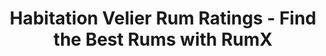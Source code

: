 ---
bottler: Habitation Velier
description: Looking for the best rums from the independent bottler Habitation Velier?
  Discover 76 top-rated rums from  Habitation Velier today and elevate your rum game!
last_modified_at: '2024-04-19'
permalink: /bottlers/habitation-velier/
popular_distilleries:
- name: Amrut
  path: amrut
  rums: 4
- name: Hampden
  path: hampden
  rums: 28
- name: "Trois Fr\xE8res Distillery"
  path: trois-freres-distillery
  rums: 2
- name: Long Pond
  path: long-pond
  rums: 8
- name: Foursquare
  path: foursquare
  rums: 3
- name: Worthy Park
  path: worthy-park
  rums: 9
- name: Port Mourant
  path: port-mourant
  rums: 1
- name: Savanna
  path: savanna
  rums: 2
- name: Clarendon
  path: clarendon
  rums: 7
- name: MHOBA
  path: mhoba
  rums: 1
- name: Privateer Rum Distillery
  path: privateer-rum-distillery
  rums: 2
- name: Mount Gay
  path: mount-gay
  rums: 3
- name: Renegade
  path: renegade
  rums: 1
- name: Papa Rouyo
  path: papa-rouyo
  rums: 2
- name: Bielle
  path: bielle
  rums: 1
- name: Distillerie de Port au Prince
  path: distillerie-de-port-au-prince
  rums: 1
- name: Monymusk
  path: monymusk
  rums: 1
ratings:
  chartData:
  - - '5'
    - null
    - '#E03E2C'
  - - '15'
    - null
    - '#E03E2C'
  - - '25'
    - 4
    - '#E03E2C'
  - - '35'
    - 10
    - '#E03E2C'
  - - '45'
    - 10
    - '#EFB500'
  - - '55'
    - 31
    - '#EFB500'
  - - '65'
    - 122
    - '#EFB500'
  - - '75'
    - 698
    - '#2AA14C'
  - - '85'
    - 2117
    - '#2AA14C'
  - - '95'
    - 330
    - '#2AA14C'
  finishTagsFrequency:
  - - category: &id001
        bgColor: c13852
        en: TropicalFruit
        fgColor: FFFFFF
      categoryID: '2'
      en: Tropical fruit
    - 23
  - - category: &id002
        bgColor: '621812'
        en: Woody
        fgColor: FFFFFF
      categoryID: '17'
      en: Woody
    - 22
  - - category: *id001
      categoryID: '2'
      en: Pineapple
    - 20
  - - category:
        bgColor: 1a727e
        en: Medicinal
        fgColor: FFFFFF
      categoryID: '5'
      en: Ester
    - 20
  - - category:
        bgColor: c13852
        en: Fruity
        fgColor: FFFFFF
      categoryID: '0'
      en: Fruity
    - 18
  - - category: &id004
        bgColor: 3D77BD
        en: Tastes
        fgColor: FFFFFF
      categoryID: '6'
      en: Spicy
    - 18
  - - category:
        bgColor: '621812'
        en: Spices
        fgColor: FFFFFF
      categoryID: '15'
      en: Vanilla
    - 16
  - - category: &id003
        bgColor: '621812'
        en: Roasted
        fgColor: FFFFFF
      categoryID: '16'
      en: Roasted
    - 15
  - - category: *id002
      categoryID: '17'
      en: Barrel
    - 15
  - - category: *id001
      categoryID: '2'
      en: Banana
    - 14
  - - category:
        bgColor: 7d8386
        en: Mouthfeel
        fgColor: FFFFFF
      categoryID: '7'
      en: Dry
    - 14
  - - category:
        bgColor: 1a727e
        en: Trigeminal
        fgColor: FFFFFF
      categoryID: '8'
      en: Warm
    - 13
  - - category:
        bgColor: c13852
        en: Citrus
        fgColor: FFFFFF
      categoryID: '3'
      en: Citrus
    - 11
  - - category: *id003
      categoryID: '16'
      en: Smoky
    - 10
  - - category:
        bgColor: '621812'
        en: Leather
        fgColor: FFFFFF
      categoryID: '19'
      en: Leather
    - 10
  - - category: *id001
      categoryID: '2'
      en: Mango
    - 9
  - - category:
        bgColor: '197145'
        en: Vegetal
        fgColor: FFFFFF
      categoryID: '21'
      en: Vegetal
    - 9
  - - category: *id004
      categoryID: '6'
      en: Bitter
    - 9
  - - category:
        bgColor: '197145'
        en: Floral
        fgColor: FFFFFF
      categoryID: '22'
      en: Floral
    - 8
  - - category:
        bgColor: c48c31
        en: Sweet
        fgColor: FFFFFF
      categoryID: '9'
      en: Sugarcane
    - 8
  nosingTagsFrequency:
  - - category: &id005
        bgColor: c13852
        en: TropicalFruit
        fgColor: FFFFFF
      categoryID: '2'
      en: Tropical fruit
    - 38
  - - category: &id006
        bgColor: 1a727e
        en: Medicinal
        fgColor: FFFFFF
      categoryID: '5'
      en: Ester
    - 32
  - - category:
        bgColor: '621812'
        en: Spices
        fgColor: FFFFFF
      categoryID: '15'
      en: Vanilla
    - 32
  - - category: *id005
      categoryID: '2'
      en: Banana
    - 32
  - - category: *id005
      categoryID: '2'
      en: Pineapple
    - 30
  - - category: *id006
      categoryID: '5'
      en: Glue
    - 29
  - - category: *id006
      categoryID: '5'
      en: Solvents
    - 23
  - - category:
        bgColor: '621812'
        en: Woody
        fgColor: FFFFFF
      categoryID: '17'
      en: Woody
    - 19
  - - category: &id007
        bgColor: c13852
        en: Fruity
        fgColor: FFFFFF
      categoryID: '0'
      en: Overripe
    - 13
  - - category:
        bgColor: c13852
        en: Citrus
        fgColor: FFFFFF
      categoryID: '3'
      en: Citrus
    - 13
  - - category:
        bgColor: c48c31
        en: Caramel
        fgColor: FFFFFF
      categoryID: '10'
      en: Caramel
    - 12
  - - category:
        bgColor: 7d8386
        en: Mouthfeel
        fgColor: FFFFFF
      categoryID: '7'
      en: Funky
    - 12
  - - category: *id007
      categoryID: '0'
      en: Fruity
    - 12
  - - category: *id005
      categoryID: '2'
      en: Mango
    - 10
  - - category:
        bgColor: 3D77BD
        en: Tastes
        fgColor: FFFFFF
      categoryID: '6'
      en: Spice
    - 10
  - - category:
        bgColor: 1a727e
        en: Trigeminal
        fgColor: FFFFFF
      categoryID: '8'
      en: Fermented
    - 9
  - - category: &id008
        bgColor: '197145'
        en: Vegetal
        fgColor: FFFFFF
      categoryID: '21'
      en: Vegetal
    - 9
  - - category: *id008
      categoryID: '21'
      en: Olive
    - 9
  - - category: *id006
      categoryID: '5'
      en: Nail polish
    - 9
  - - category: *id008
      categoryID: '21'
      en: Grass
    - 8
  ratings:
  - 61
  - 65
  - 65
  - 75
  - 47
  - 84
  - 75
  - 86
  - 73
  - 70
  - 86
  - 94
  - 88
  - 88
  - 91
  - 83
  - 90
  - 86
  - 95
  - 91
  - 90
  - 87
  - 91
  - 90
  - 85
  - 91
  - 90
  - 92
  - 88
  - 90
  - 89
  - 87
  - 74
  - 76
  - 72
  - 76
  - 81
  - 80
  - 76
  - 78
  - 78
  - 80
  - 82
  - 63
  - 71
  - 78
  - 74
  - 75
  - 73
  - 75
  - 87
  - 89
  - 79
  - 81
  - 84
  - 63
  - 80
  - 71
  - 80
  - 46
  - 78
  - 58
  - 74
  - 70
  - 80
  - 52
  - 72
  - 75
  - 70
  - 82
  - 68
  - 72
  - 70
  - 60
  - 80
  - 66
  - 73
  - 72
  - 61
  - 62
  - 70
  - 81
  - 79
  - 95
  - 88
  - 89
  - 87
  - 83
  - 90
  - 87
  - 85
  - 82
  - 89
  - 89
  - 87
  - 75
  - 85
  - 90
  - 88
  - 90
  - 88
  - 88
  - 88
  - 86
  - 90
  - 77
  - 86
  - 90
  - 85
  - 86
  - 90
  - 98
  - 95
  - 91
  - 94
  - 93
  - 94
  - 92
  - 92
  - 93
  - 92
  - 89
  - 88
  - 95
  - 92
  - 94
  - 91
  - 92
  - 92
  - 70
  - 88
  - 90
  - 90
  - 88
  - 91
  - 88
  - 92
  - 90
  - 92
  - 92
  - 93
  - 92
  - 90
  - 90
  - 87
  - 89
  - 95
  - 90
  - 91
  - 90
  - 91
  - 90
  - 87
  - 93
  - 91
  - 84
  - 81
  - 100
  - 97
  - 85
  - 91
  - 88
  - 92
  - 92
  - 94
  - 90
  - 92
  - 89
  - 93
  - 90
  - 92
  - 88
  - 93
  - 93
  - 85
  - 80
  - 85
  - 91
  - 92
  - 90
  - 92
  - 92
  - 94
  - 91
  - 90
  - 91
  - 94
  - 91
  - 90
  - 91
  - 89
  - 92
  - 91
  - 92
  - 91
  - 91
  - 91
  - 92
  - 90
  - 95
  - 91
  - 90
  - 92
  - 91
  - 68
  - 75
  - 70
  - 77
  - 70
  - 78
  - 75
  - 80
  - 76
  - 82
  - 88
  - 73
  - 79
  - 76
  - 77
  - 75
  - 77
  - 78
  - 76
  - 79
  - 75
  - 80
  - 39
  - 90
  - 81
  - 89
  - 77
  - 76
  - 90
  - 92
  - 74
  - 75
  - 76
  - 70
  - 80
  - 79
  - 78
  - 72
  - 78
  - 78
  - 80
  - 74
  - 60
  - 80
  - 83
  - 82
  - 72
  - 68
  - 65
  - 83
  - 83
  - 80
  - 83
  - 77
  - 80
  - 81
  - 88
  - 66
  - 84
  - 79
  - 81
  - 82
  - 83
  - 82
  - 89
  - 81
  - 78
  - 83
  - 90
  - 84
  - 84
  - 83
  - 83
  - 84
  - 83
  - 85
  - 70
  - 80
  - 85
  - 84
  - 82
  - 78
  - 87
  - 80
  - 83
  - 79
  - 78
  - 86
  - 82
  - 88
  - 84
  - 76
  - 82
  - 84
  - 72
  - 80
  - 83
  - 84
  - 82
  - 80
  - 50
  - 82
  - 78
  - 82
  - 75
  - 85
  - 85
  - 85
  - 80
  - 87
  - 80
  - 83
  - 68
  - 85
  - 82
  - 84
  - 84
  - 82
  - 83
  - 81
  - 86
  - 83
  - 82
  - 83
  - 82
  - 84
  - 78
  - 77
  - 89
  - 79
  - 81
  - 85
  - 87
  - 80
  - 84
  - 84
  - 68
  - 81
  - 82
  - 85
  - 84
  - 84
  - 82
  - 82
  - 81
  - 82
  - 80
  - 72
  - 83
  - 83
  - 84
  - 83
  - 83
  - 85
  - 80
  - 77
  - 83
  - 75
  - 83
  - 78
  - 83
  - 82
  - 88
  - 87
  - 86
  - 83
  - 85
  - 84
  - 88
  - 88
  - 82
  - 74
  - 89
  - 86
  - 92
  - 88
  - 88
  - 88
  - 88
  - 86
  - 89
  - 89
  - 88
  - 87
  - 86
  - 89
  - 87
  - 82
  - 88
  - 86
  - 89
  - 83
  - 88
  - 84
  - 88
  - 90
  - 82
  - 88
  - 89
  - 87
  - 87
  - 94
  - 88
  - 95
  - 90
  - 87
  - 89
  - 96
  - 91
  - 90
  - 90
  - 90
  - 85
  - 90
  - 95
  - 91
  - 94
  - 96
  - 92
  - 94
  - 90
  - 90
  - 89
  - 95
  - 93
  - 96
  - 75
  - 87
  - 82
  - 91
  - 98
  - 93
  - 90
  - 92
  - 85
  - 91
  - 80
  - 91
  - 88
  - 92
  - 91
  - 87
  - 96
  - 93
  - 94
  - 90
  - 91
  - 92
  - 94
  - 93
  - 92
  - 92
  - 92
  - 92
  - 89
  - 87
  - 87
  - 85
  - 95
  - 89
  - 92
  - 93
  - 88
  - 90
  - 91
  - 90
  - 90
  - 80
  - 93
  - 93
  - 90
  - 88
  - 91
  - 91
  - 88
  - 90
  - 95
  - 92
  - 84
  - 92
  - 92
  - 94
  - 90
  - 90
  - 92
  - 91
  - 92
  - 88
  - 96
  - 88
  - 86
  - 90
  - 91
  - 92
  - 91
  - 89
  - 82
  - 91
  - 89
  - 92
  - 91
  - 90
  - 95
  - 87
  - 88
  - 90
  - 89
  - 94
  - 93
  - 91
  - 87
  - 93
  - 93
  - 95
  - 88
  - 92
  - 87
  - 90
  - 85
  - 85
  - 90
  - 85
  - 80
  - 96
  - 89
  - 88
  - 86
  - 88
  - 79
  - 78
  - 79
  - 69
  - 75
  - 86
  - 77
  - 83
  - 84
  - 82
  - 82
  - 80
  - 83
  - 84
  - 83
  - 80
  - 82
  - 84
  - 74
  - 80
  - 82
  - 80
  - 79
  - 88
  - 87
  - 79
  - 84
  - 72
  - 85
  - 82
  - 84
  - 74
  - 85
  - 85
  - 86
  - 83
  - 83
  - 85
  - 82
  - 87
  - 85
  - 85
  - 86
  - 84
  - 85
  - 86
  - 72
  - 77
  - 88
  - 79
  - 90
  - 86
  - 87
  - 84
  - 80
  - 86
  - 81
  - 86
  - 88
  - 90
  - 90
  - 87
  - 76
  - 85
  - 85
  - 77
  - 88
  - 79
  - 84
  - 88
  - 86
  - 83
  - 79
  - 80
  - 85
  - 78
  - 87
  - 88
  - 86
  - 83
  - 88
  - 80
  - 83
  - 84
  - 80
  - 81
  - 86
  - 80
  - 81
  - 85
  - 85
  - 85
  - 86
  - 82
  - 85
  - 81
  - 85
  - 86
  - 88
  - 86
  - 83
  - 87
  - 83
  - 85
  - 82
  - 85
  - 84
  - 86
  - 87
  - 84
  - 85
  - 84
  - 70
  - 92
  - 70
  - 86
  - 82
  - 79
  - 84
  - 77
  - 76
  - 86
  - 87
  - 86
  - 84
  - 85
  - 87
  - 84
  - 85
  - 89
  - 86
  - 84
  - 87
  - 87
  - 88
  - 85
  - 88
  - 81
  - 85
  - 83
  - 88
  - 85
  - 86
  - 87
  - 81
  - 86
  - 86
  - 86
  - 83
  - 83
  - 85
  - 82
  - 86
  - 91
  - 80
  - 85
  - 88
  - 87
  - 87
  - 82
  - 90
  - 87
  - 91
  - 83
  - 89
  - 84
  - 77
  - 86
  - 88
  - 85
  - 87
  - 89
  - 90
  - 89
  - 90
  - 87
  - 88
  - 84
  - 85
  - 87
  - 85
  - 87
  - 87
  - 84
  - 89
  - 85
  - 90
  - 86
  - 87
  - 89
  - 89
  - 90
  - 86
  - 88
  - 89
  - 60
  - 80
  - 81
  - 81
  - 87
  - 88
  - 88
  - 85
  - 91
  - 85
  - 75
  - 86
  - 78
  - 84
  - 86
  - 84
  - 85
  - 100
  - 93
  - 91
  - 85
  - 86
  - 85
  - 71
  - 88
  - 83
  - 70
  - 85
  - 85
  - 84
  - 83
  - 88
  - 86
  - 82
  - 84
  - 84
  - 80
  - 84
  - 82
  - 83
  - 78
  - 80
  - 87
  - 89
  - 79
  - 80
  - 90
  - 86
  - 85
  - 81
  - 84
  - 90
  - 86
  - 80
  - 85
  - 87
  - 86
  - 80
  - 83
  - 84
  - 90
  - 85
  - 87
  - 82
  - 80
  - 85
  - 91
  - 93
  - 91
  - 82
  - 77
  - 82
  - 84
  - 87
  - 83
  - 86
  - 87
  - 85
  - 86
  - 90
  - 88
  - 84
  - 85
  - 87
  - 86
  - 85
  - 80
  - 83
  - 85
  - 63
  - 86
  - 85
  - 89
  - 89
  - 65
  - 81
  - 86
  - 84
  - 85
  - 83
  - 84
  - 86
  - 84
  - 85
  - 82
  - 82
  - 82
  - 85
  - 83
  - 84
  - 87
  - 89
  - 85
  - 80
  - 87
  - 84
  - 85
  - 87
  - 90
  - 85
  - 87
  - 71
  - 73
  - 76
  - 74
  - 83
  - 72
  - 75
  - 72
  - 76
  - 73
  - 86
  - 72
  - 76
  - 68
  - 74
  - 83
  - 82
  - 77
  - 79
  - 81
  - 77
  - 80
  - 90
  - 88
  - 85
  - 80
  - 73
  - 72
  - 79
  - 74
  - 83
  - 74
  - 89
  - 86
  - 73
  - 87
  - 80
  - 86
  - 85
  - 78
  - 84
  - 88
  - 85
  - 80
  - 92
  - 85
  - 81
  - 84
  - 79
  - 84
  - 80
  - 85
  - 80
  - 87
  - 80
  - 78
  - 80
  - 76
  - 81
  - 80
  - 82
  - 83
  - 92
  - 75
  - 100
  - 70
  - 79
  - 70
  - 80
  - 75
  - 82
  - 90
  - 80
  - 80
  - 78
  - 78
  - 92
  - 85
  - 80
  - 81
  - 87
  - 82
  - 92
  - 94
  - 92
  - 91
  - 87
  - 85
  - 90
  - 91
  - 84
  - 90
  - 89
  - 83
  - 87
  - 87
  - 84
  - 85
  - 85
  - 88
  - 90
  - 81
  - 86
  - 83
  - 78
  - 77
  - 89
  - 85
  - 90
  - 85
  - 85
  - 87
  - 86
  - 86
  - 89
  - 72
  - 84
  - 85
  - 89
  - 85
  - 87
  - 86
  - 83
  - 83
  - 90
  - 82
  - 87
  - 76
  - 89
  - 78
  - 86
  - 88
  - 85
  - 80
  - 86
  - 70
  - 87
  - 84
  - 80
  - 76
  - 85
  - 86
  - 85
  - 80
  - 82
  - 88
  - 85
  - 96
  - 88
  - 89
  - 88
  - 82
  - 82
  - 83
  - 89
  - 89
  - 86
  - 90
  - 77
  - 84
  - 87
  - 84
  - 89
  - 79
  - 86
  - 83
  - 87
  - 85
  - 83
  - 85
  - 85
  - 87
  - 75
  - 83
  - 70
  - 86
  - 82
  - 88
  - 87
  - 87
  - 85
  - 83
  - 86
  - 85
  - 86
  - 84
  - 85
  - 83
  - 83
  - 85
  - 83
  - 90
  - 85
  - 83
  - 84
  - 81
  - 80
  - 80
  - 82
  - 86
  - 82
  - 81
  - 83
  - 55
  - 68
  - 73
  - 76
  - 75
  - 60
  - 39
  - 81
  - 74
  - 76
  - 74
  - 77
  - 77
  - 74
  - 80
  - 76
  - 74
  - 60
  - 90
  - 83
  - 76
  - 70
  - 86
  - 73
  - 55
  - 83
  - 80
  - 75
  - 70
  - 77
  - 81
  - 53
  - 81
  - 78
  - 72
  - 75
  - 76
  - 76
  - 50
  - 80
  - 84
  - 76
  - 72
  - 74
  - 75
  - 85
  - 65
  - 72
  - 40
  - 83
  - 78
  - 64
  - 70
  - 80
  - 79
  - 74
  - 73
  - 81
  - 74
  - 78
  - 83
  - 80
  - 60
  - 83
  - 80
  - 84
  - 86
  - 89
  - 85
  - 86
  - 85
  - 81
  - 88
  - 85
  - 87
  - 83
  - 76
  - 82
  - 91
  - 88
  - 88
  - 86
  - 84
  - 81
  - 85
  - 80
  - 80
  - 86
  - 85
  - 88
  - 87
  - 87
  - 85
  - 83
  - 78
  - 84
  - 83
  - 88
  - 89
  - 84
  - 78
  - 92
  - 84
  - 84
  - 85
  - 87
  - 87
  - 82
  - 86
  - 84
  - 86
  - 86
  - 82
  - 82
  - 85
  - 84
  - 84
  - 86
  - 84
  - 83
  - 82
  - 82
  - 88
  - 86
  - 83
  - 87
  - 90
  - 82
  - 86
  - 84
  - 85
  - 83
  - 70
  - 83
  - 81
  - 90
  - 83
  - 76
  - 80
  - 90
  - 83
  - 85
  - 60
  - 83
  - 86
  - 83
  - 90
  - 82
  - 83
  - 82
  - 81
  - 85
  - 86
  - 82
  - 80
  - 87
  - 89
  - 85
  - 83
  - 87
  - 80
  - 82
  - 85
  - 65
  - 86
  - 84
  - 83
  - 80
  - 80
  - 86
  - 80
  - 87
  - 86
  - 80
  - 81
  - 82
  - 81
  - 85
  - 93
  - 80
  - 31
  - 86
  - 85
  - 90
  - 79
  - 88
  - 72
  - 64
  - 72
  - 82
  - 81
  - 78
  - 84
  - 85
  - 90
  - 79
  - 88
  - 84
  - 85
  - 80
  - 65
  - 37
  - 75
  - 85
  - 84
  - 75
  - 40
  - 80
  - 80
  - 83
  - 84
  - 89
  - 80
  - 85
  - 80
  - 66
  - 83
  - 85
  - 89
  - 79
  - 75
  - 81
  - 70
  - 83
  - 90
  - 83
  - 81
  - 94
  - 81
  - 80
  - 88
  - 81
  - 90
  - 84
  - 100
  - 80
  - 83
  - 83
  - 84
  - 90
  - 30
  - 90
  - 90
  - 82
  - 84
  - 85
  - 80
  - 85
  - 80
  - 84
  - 91
  - 82
  - 90
  - 70
  - 76
  - 84
  - 82
  - 84
  - 87
  - 82
  - 84
  - 79
  - 83
  - 81
  - 80
  - 93
  - 80
  - 90
  - 85
  - 61
  - 88
  - 84
  - 89
  - 84
  - 85
  - 84
  - 81
  - 77
  - 87
  - 78
  - 90
  - 91
  - 70
  - 88
  - 85
  - 87
  - 84
  - 83
  - 78
  - 81
  - 82
  - 88
  - 90
  - 87
  - 74
  - 91
  - 90
  - 90
  - 88
  - 90
  - 90
  - 88
  - 85
  - 88
  - 86
  - 89
  - 89
  - 89
  - 91
  - 87
  - 89
  - 89
  - 83
  - 87
  - 90
  - 86
  - 87
  - 89
  - 87
  - 82
  - 90
  - 81
  - 85
  - 83
  - 86
  - 88
  - 86
  - 85
  - 94
  - 88
  - 90
  - 87
  - 88
  - 88
  - 84
  - 84
  - 86
  - 86
  - 89
  - 86
  - 91
  - 87
  - 87
  - 80
  - 91
  - 89
  - 93
  - 89
  - 90
  - 75
  - 88
  - 88
  - 89
  - 87
  - 89
  - 86
  - 88
  - 90
  - 85
  - 85
  - 87
  - 84
  - 86
  - 91
  - 85
  - 90
  - 89
  - 88
  - 89
  - 87
  - 90
  - 86
  - 89
  - 89
  - 89
  - 89
  - 90
  - 87
  - 87
  - 91
  - 73
  - 90
  - 87
  - 82
  - 87
  - 86
  - 78
  - 86
  - 86
  - 90
  - 89
  - 91
  - 84
  - 82
  - 88
  - 86
  - 88
  - 84
  - 84
  - 89
  - 89
  - 89
  - 85
  - 89
  - 85
  - 89
  - 88
  - 88
  - 85
  - 84
  - 91
  - 85
  - 82
  - 88
  - 92
  - 91
  - 87
  - 83
  - 90
  - 88
  - 87
  - 90
  - 88
  - 85
  - 86
  - 85
  - 83
  - 86
  - 85
  - 87
  - 81
  - 90
  - 87
  - 81
  - 86
  - 84
  - 85
  - 85
  - 87
  - 87
  - 82
  - 71
  - 70
  - 73
  - 65
  - 62
  - 85
  - 77
  - 75
  - 81
  - 71
  - 70
  - 70
  - 75
  - 79
  - 65
  - 78
  - 72
  - 80
  - 71
  - 35
  - 72
  - 90
  - 70
  - 72
  - 65
  - 77
  - 75
  - 72
  - 70
  - 82
  - 77
  - 70
  - 73
  - 83
  - 81
  - 80
  - 73
  - 70
  - 73
  - 74
  - 82
  - 81
  - 78
  - 75
  - 84
  - 82
  - 83
  - 88
  - 80
  - 82
  - 76
  - 77
  - 73
  - 70
  - 80
  - 79
  - 79
  - 84
  - 80
  - 90
  - 76
  - 82
  - 84
  - 77
  - 70
  - 82
  - 70
  - 82
  - 79
  - 80
  - 80
  - 80
  - 50
  - 76
  - 85
  - 80
  - 81
  - 80
  - 74
  - 73
  - 76
  - 80
  - 76
  - 85
  - 88
  - 83
  - 88
  - 58
  - 77
  - 86
  - 81
  - 85
  - 85
  - 82
  - 82
  - 85
  - 86
  - 80
  - 84
  - 83
  - 78
  - 82
  - 79
  - 83
  - 80
  - 85
  - 84
  - 85
  - 86
  - 75
  - 76
  - 76
  - 80
  - 80
  - 87
  - 80
  - 81
  - 84
  - 80
  - 82
  - 84
  - 80
  - 85
  - 85
  - 81
  - 85
  - 83
  - 86
  - 84
  - 70
  - 63
  - 65
  - 84
  - 78
  - 89
  - 86
  - 89
  - 84
  - 66
  - 84
  - 82
  - 83
  - 82
  - 83
  - 84
  - 82
  - 77
  - 85
  - 85
  - 74
  - 85
  - 80
  - 82
  - 86
  - 76
  - 78
  - 86
  - 84
  - 86
  - 85
  - 81
  - 85
  - 84
  - 82
  - 84
  - 81
  - 73
  - 82
  - 80
  - 64
  - 81
  - 85
  - 82
  - 83
  - 82
  - 68
  - 74
  - 70
  - 73
  - 73
  - 79
  - 84
  - 76
  - 65
  - 59
  - 93
  - 89
  - 86
  - 81
  - 82
  - 82
  - 85
  - 78
  - 80
  - 80
  - 84
  - 86
  - 87
  - 84
  - 79
  - 81
  - 83
  - 85
  - 78
  - 86
  - 70
  - 91
  - 85
  - 70
  - 84
  - 84
  - 80
  - 85
  - 85
  - 86
  - 90
  - 87
  - 70
  - 80
  - 84
  - 85
  - 80
  - 83
  - 84
  - 86
  - 79
  - 78
  - 76
  - 80
  - 85
  - 72
  - 78
  - 81
  - 70
  - 79
  - 81
  - 82
  - 80
  - 86
  - 75
  - 83
  - 85
  - 83
  - 72
  - 80
  - 80
  - 79
  - 76
  - 89
  - 89
  - 88
  - 85
  - 88
  - 92
  - 85
  - 85
  - 67
  - 85
  - 86
  - 90
  - 90
  - 84
  - 83
  - 88
  - 85
  - 89
  - 89
  - 88
  - 81
  - 86
  - 87
  - 84
  - 91
  - 90
  - 90
  - 87
  - 86
  - 75
  - 80
  - 90
  - 89
  - 89
  - 85
  - 85
  - 87
  - 86
  - 81
  - 86
  - 90
  - 85
  - 89
  - 75
  - 91
  - 91
  - 90
  - 88
  - 81
  - 78
  - 88
  - 81
  - 88
  - 90
  - 95
  - 87
  - 88
  - 90
  - 86
  - 87
  - 87
  - 84
  - 90
  - 62
  - 86
  - 70
  - 87
  - 86
  - 83
  - 81
  - 83
  - 84
  - 88
  - 86
  - 87
  - 86
  - 86
  - 88
  - 86
  - 88
  - 80
  - 87
  - 89
  - 86
  - 82
  - 86
  - 80
  - 95
  - 86
  - 78
  - 89
  - 87
  - 86
  - 88
  - 87
  - 83
  - 88
  - 92
  - 88
  - 85
  - 92
  - 89
  - 82
  - 80
  - 87
  - 88
  - 87
  - 91
  - 89
  - 88
  - 85
  - 88
  - 89
  - 88
  - 86
  - 88
  - 87
  - 88
  - 90
  - 85
  - 85
  - 89
  - 91
  - 93
  - 87
  - 87
  - 82
  - 82
  - 82
  - 91
  - 88
  - 90
  - 91
  - 81
  - 86
  - 85
  - 87
  - 88
  - 88
  - 85
  - 92
  - 87
  - 88
  - 88
  - 86
  - 84
  - 86
  - 85
  - 89
  - 85
  - 85
  - 84
  - 85
  - 90
  - 87
  - 79
  - 83
  - 87
  - 85
  - 86
  - 87
  - 92
  - 30
  - 90
  - 80
  - 78
  - 90
  - 89
  - 87
  - 86
  - 88
  - 85
  - 90
  - 86
  - 86
  - 86
  - 83
  - 88
  - 82
  - 81
  - 88
  - 91
  - 97
  - 83
  - 83
  - 89
  - 85
  - 73
  - 88
  - 86
  - 87
  - 85
  - 87
  - 89
  - 88
  - 86
  - 82
  - 85
  - 94
  - 86
  - 83
  - 82
  - 78
  - 84
  - 85
  - 85
  - 90
  - 86
  - 85
  - 82
  - 86
  - 86
  - 67
  - 70
  - 70
  - 71
  - 83
  - 90
  - 85
  - 67
  - 76
  - 83
  - 30
  - 80
  - 85
  - 75
  - 83
  - 81
  - 80
  - 78
  - 83
  - 81
  - 80
  - 83
  - 80
  - 81
  - 60
  - 85
  - 88
  - 82
  - 80
  - 83
  - 85
  - 85
  - 81
  - 80
  - 80
  - 82
  - 75
  - 82
  - 85
  - 83
  - 84
  - 70
  - 84
  - 86
  - 80
  - 81
  - 84
  - 82
  - 81
  - 83
  - 81
  - 89
  - 80
  - 80
  - 69
  - 87
  - 91
  - 85
  - 84
  - 85
  - 84
  - 80
  - 32
  - 83
  - 83
  - 81
  - 63
  - 87
  - 79
  - 83
  - 85
  - 71
  - 80
  - 86
  - 84
  - 80
  - 30
  - 84
  - 82
  - 77
  - 90
  - 75
  - 82
  - 84
  - 70
  - 77
  - 70
  - 78
  - 90
  - 60
  - 85
  - 81
  - 77
  - 82
  - 75
  - 78
  - 84
  - 86
  - 83
  - 80
  - 85
  - 87
  - 86
  - 83
  - 86
  - 85
  - 79
  - 82
  - 83
  - 85
  - 85
  - 83
  - 82
  - 83
  - 84
  - 84
  - 67
  - 84
  - 82
  - 82
  - 82
  - 79
  - 92
  - 85
  - 81
  - 45
  - 92
  - 80
  - 100
  - 92
  - 95
  - 87
  - 93
  - 90
  - 89
  - 90
  - 88
  - 89
  - 92
  - 92
  - 91
  - 80
  - 91
  - 95
  - 87
  - 94
  - 91
  - 87
  - 91
  - 92
  - 88
  - 91
  - 100
  - 90
  - 89
  - 89
  - 90
  - 84
  - 89
  - 94
  - 89
  - 89
  - 89
  - 89
  - 89
  - 79
  - 90
  - 88
  - 97
  - 90
  - 90
  - 90
  - 90
  - 91
  - 93
  - 93
  - 85
  - 91
  - 90
  - 90
  - 85
  - 88
  - 88
  - 90
  - 93
  - 89
  - 87
  - 92
  - 93
  - 91
  - 100
  - 90
  - 91
  - 88
  - 90
  - 90
  - 88
  - 80
  - 90
  - 90
  - 90
  - 87
  - 89
  - 89
  - 89
  - 90
  - 85
  - 90
  - 90
  - 90
  - 89
  - 81
  - 90
  - 83
  - 87
  - 88
  - 90
  - 89
  - 100
  - 89
  - 90
  - 92
  - 88
  - 91
  - 92
  - 85
  - 90
  - 88
  - 88
  - 92
  - 95
  - 90
  - 91
  - 90
  - 89
  - 91
  - 89
  - 88
  - 91
  - 87
  - 74
  - 88
  - 92
  - 91
  - 90
  - 87
  - 89
  - 90
  - 93
  - 86
  - 89
  - 89
  - 84
  - 88
  - 89
  - 88
  - 84
  - 88
  - 89
  - 88
  - 91
  - 87
  - 79
  - 33
  - 82
  - 85
  - 82
  - 79
  - 81
  - 100
  - 82
  - 84
  - 84
  - 92
  - 95
  - 88
  - 90
  - 90
  - 90
  - 91
  - 90
  - 90
  - 92
  - 90
  - 93
  - 94
  - 89
  - 86
  - 90
  - 90
  - 90
  - 90
  - 90
  - 93
  - 91
  - 94
  - 80
  - 44
  - 74
  - 85
  - 76
  - 87
  - 82
  - 80
  - 86
  - 65
  - 75
  - 79
  - 75
  - 80
  - 80
  - 85
  - 88
  - 84
  - 74
  - 79
  - 79
  - 80
  - 82
  - 83
  - 78
  - 78
  - 83
  - 82
  - 70
  - 82
  - 86
  - 90
  - 85
  - 90
  - 77
  - 90
  - 83
  - 90
  - 78
  - 80
  - 80
  - 80
  - 80
  - 80
  - 80
  - 85
  - 81
  - 82
  - 83
  - 82
  - 93
  - 87
  - 90
  - 60
  - 80
  - 70
  - 55
  - 75
  - 75
  - 80
  - 93
  - 90
  - 92
  - 92
  - 92
  - 80
  - 96
  - 89
  - 88
  - 95
  - 89
  - 85
  - 96
  - 90
  - 88
  - 89
  - 92
  - 83
  - 90
  - 92
  - 91
  - 90
  - 100
  - 79
  - 90
  - 93
  - 91
  - 91
  - 89
  - 90
  - 90
  - 91
  - 92
  - 90
  - 95
  - 82
  - 89
  - 89
  - 90
  - 91
  - 91
  - 84
  - 91
  - 92
  - 92
  - 92
  - 92
  - 89
  - 91
  - 91
  - 87
  - 95
  - 91
  - 90
  - 92
  - 90
  - 89
  - 90
  - 92
  - 92
  - 93
  - 92
  - 100
  - 89
  - 90
  - 92
  - 88
  - 92
  - 93
  - 92
  - 88
  - 91
  - 92
  - 91
  - 92
  - 91
  - 90
  - 95
  - 92
  - 90
  - 94
  - 91
  - 95
  - 95
  - 91
  - 86
  - 92
  - 94
  - 92
  - 95
  - 89
  - 95
  - 92
  - 91
  - 94
  - 87
  - 89
  - 100
  - 92
  - 82
  - 95
  - 98
  - 93
  - 89
  - 88
  - 93
  - 91
  - 85
  - 90
  - 92
  - 80
  - 80
  - 78
  - 50
  - 75
  - 75
  - 76
  - 80
  - 82
  - 83
  - 75
  - 81
  - 53
  - 83
  - 80
  - 83
  - 80
  - 75
  - 88
  - 75
  - 84
  - 85
  - 85
  - 80
  - 79
  - 79
  - 80
  - 80
  - 82
  - 74
  - 77
  - 85
  - 82
  - 80
  - 83
  - 80
  - 82
  - 85
  - 80
  - 79
  - 84
  - 87
  - 73
  - 80
  - 77
  - 80
  - 78
  - 85
  - 77
  - 80
  - 85
  - 76
  - 75
  - 86
  - 88
  - 80
  - 85
  - 70
  - 87
  - 84
  - 89
  - 80
  - 83
  - 84
  - 83
  - 80
  - 79
  - 76
  - 81
  - 82
  - 85
  - 79
  - 75
  - 78
  - 86
  - 86
  - 80
  - 79
  - 83
  - 80
  - 80
  - 83
  - 85
  - 83
  - 82
  - 81
  - 85
  - 85
  - 82
  - 82
  - 83
  - 83
  - 84
  - 82
  - 83
  - 84
  - 80
  - 60
  - 83
  - 84
  - 84
  - 81
  - 84
  - 80
  - 82
  - 84
  - 76
  - 80
  - 81
  - 83
  - 83
  - 90
  - 83
  - 83
  - 78
  - 82
  - 85
  - 80
  - 85
  - 84
  - 71
  - 79
  - 86
  - 84
  - 78
  - 84
  - 83
  - 85
  - 84
  - 80
  - 83
  - 77
  - 79
  - 83
  - 80
  - 81
  - 80
  - 89
  - 83
  - 70
  - 88
  - 82
  - 78
  - 80
  - 84
  - 81
  - 85
  - 85
  - 82
  - 78
  - 79
  - 88
  - 83
  - 84
  - 89
  - 86
  - 84
  - 81
  - 88
  - 82
  - 90
  - 88
  - 85
  - 85
  - 80
  - 85
  - 85
  - 84
  - 89
  - 92
  - 83
  - 86
  - 84
  - 85
  - 87
  - 84
  - 78
  - 91
  - 85
  - 86
  - 81
  - 83
  - 82
  - 76
  - 90
  - 61
  - 85
  - 85
  - 77
  - 80
  - 84
  - 82
  - 85
  - 83
  - 88
  - 87
  - 86
  - 85
  - 78
  - 82
  - 60
  - 90
  - 83
  - 78
  - 82
  - 89
  - 78
  - 81
  - 77
  - 62
  - 85
  - 54
  - 82
  - 85
  - 82
  - 78
  - 79
  - 82
  - 84
  - 83
  - 89
  - 70
  - 89
  - 74
  - 85
  - 78
  - 75
  - 84
  - 85
  - 87
  - 82
  - 84
  - 76
  - 85
  - 85
  - 79
  - 82
  - 86
  - 89
  - 77
  - 82
  - 90
  - 74
  - 74
  - 88
  - 78
  - 84
  - 81
  - 75
  - 81
  - 90
  - 79
  - 84
  - 78
  - 86
  - 80
  - 82
  - 81
  - 84
  - 88
  - 84
  - 84
  - 89
  - 85
  - 70
  - 84
  - 77
  - 88
  - 60
  - 83
  - 70
  - 90
  - 85
  - 85
  - 82
  - 70
  - 81
  - 75
  - 79
  - 78
  - 79
  - 86
  - 76
  - 86
  - 81
  - 83
  - 80
  - 80
  - 84
  - 83
  - 83
  - 88
  - 80
  - 79
  - 85
  - 86
  - 80
  - 80
  - 94
  - 90
  - 86
  - 85
  - 91
  - 85
  - 79
  - 85
  - 92
  - 82
  - 94
  - 86
  - 85
  - 83
  - 84
  - 84
  - 84
  - 92
  - 84
  - 89
  - 86
  - 75
  - 86
  - 83
  - 83
  - 85
  - 88
  - 91
  - 87
  - 69
  - 85
  - 86
  - 79
  - 87
  - 83
  - 88
  - 89
  - 87
  - 81
  - 86
  - 83
  - 86
  - 88
  - 89
  - 88
  - 77
  - 88
  - 80
  - 89
  - 89
  - 83
  - 84
  - 87
  - 81
  - 86
  - 81
  - 60
  - 85
  - 78
  - 89
  - 80
  - 90
  - 86
  - 82
  - 84
  - 70
  - 85
  - 85
  - 87
  - 86
  - 88
  - 82
  - 87
  - 85
  - 83
  - 85
  - 86
  - 88
  - 88
  - 85
  - 85
  - 92
  - 80
  - 85
  - 86
  - 86
  - 86
  - 86
  - 86
  - 85
  - 86
  - 86
  - 85
  - 87
  - 90
  - 66
  - 85
  - 86
  - 90
  - 78
  - 85
  - 85
  - 90
  - 80
  - 88
  - 83
  - 87
  - 87
  - 86
  - 84
  - 85
  - 86
  - 88
  - 87
  - 85
  - 88
  - 90
  - 82
  - 90
  - 84
  - 86
  - 80
  - 85
  - 87
  - 86
  - 86
  - 89
  - 75
  - 72
  - 86
  - 74
  - 71
  - 78
  - 62
  - 74
  - 76
  - 73
  - 76
  - 72
  - 90
  - 90
  - 88
  - 90
  - 90
  - 90
  - 88
  - 89
  - 85
  - 90
  - 90
  - 88
  - 90
  - 84
  - 92
  - 88
  - 80
  - 85
  - 86
  - 70
  - 83
  - 80
  - 75
  - 83
  - 85
  - 88
  - 82
  - 49
  - 55
  - 58
  - 81
  - 71
  - 82
  - 83
  - 87
  - 69
  - 80
  - 81
  - 93
  - 49
  - 84
  - 85
  - 82
  - 81
  - 80
  - 78
  - 82
  - 82
  - 88
  - 80
  - 79
  - 75
  - 82
  - 83
  - 85
  - 79
  - 71
  - 82
  - 77
  - 86
  - 79
  - 60
  - 85
  - 72
  - 80
  - 85
  - 79
  - 60
  - 87
  - 85
  - 81
  - 70
  - 80
  - 75
  - 83
  - 76
  - 80
  - 82
  - 74
  - 81
  - 72
  - 78
  - 83
  - 83
  - 78
  - 82
  - 80
  - 70
  - 65
  - 75
  - 85
  - 70
  - 68
  - 82
  - 80
  - 84
  - 60
  - 80
  - 78
  - 87
  - 64
  - 80
  - 74
  - 83
  - 74
  - 78
  - 88
  - 80
  - 75
  - 66
  - 80
  - 81
  - 83
  - 73
  - 78
  - 81
  - 81
  - 74
  - 77
  - 78
  - 70
  - 72
  - 78
  - 78
  - 72
  - 78
  - 82
  - 80
  - 81
  - 84
  - 60
  - 71
  - 75
  - 80
  - 81
  - 77
  - 85
  - 88
  - 86
  - 73
  - 89
  - 79
  - 80
  - 85
  - 85
  - 82
  - 88
  - 80
  - 85
  - 86
  - 78
  - 83
  - 90
  - 76
  - 90
  - 84
  - 85
  - 80
  - 84
  - 79
  - 84
  - 74
  - 79
  - 85
  - 80
  - 80
  - 85
  - 80
  - 84
  - 82
  - 65
  - 79
  - 85
  - 79
  - 83
  - 86
  - 79
  - 85
  - 86
  - 73
  - 85
  - 83
  - 85
  - 80
  - 85
  - 83
  - 81
  - 80
  - 89
  - 81
  - 80
  - 81
  - 82
  - 86
  - 88
  - 79
  - 84
  - 82
  - 76
  - 76
  - 85
  - 84
  - 77
  - 83
  - 84
  - 83
  - 80
  - 83
  - 80
  - 84
  - 81
  - 84
  - 70
  - 85
  - 80
  - 81
  - 80
  - 83
  - 81
  - 82
  - 59
  - 76
  - 78
  - 82
  - 80
  - 73
  - 84
  - 80
  - 82
  - 82
  - 83
  - 82
  - 83
  - 83
  - 83
  - 79
  - 73
  - 83
  - 82
  - 85
  - 92
  - 72
  - 79
  - 73
  - 65
  - 86
  - 90
  - 82
  - 84
  - 90
  - 87
  - 78
  - 88
  - 81
  - 90
  - 86
  - 87
  - 87
  - 90
  - 86
  - 87
  - 86
  - 88
  - 89
  - 86
  - 89
  - 88
  - 85
  - 89
  - 90
  - 89
  - 80
  - 88
  - 90
  - 88
  - 90
  - 88
  - 87
  - 86
  - 87
  - 88
  - 89
  - 81
  - 89
  - 90
  - 90
  - 87
  - 82
  - 83
  - 85
  - 89
  - 85
  - 88
  - 90
  - 85
  - 86
  - 85
  - 86
  - 90
  - 87
  - 85
  - 86
  - 87
  - 92
  - 87
  - 83
  - 88
  - 91
  - 90
  - 85
  - 67
  - 87
  - 88
  - 85
  - 89
  - 87
  - 88
  - 87
  - 77
  - 86
  - 89
  - 89
  - 100
  - 84
  - 83
  - 89
  - 88
  - 80
  - 88
  - 85
  - 87
  - 85
  - 85
  - 86
  - 40
  - 88
  - 87
  - 89
  - 85
  - 75
  - 90
  - 84
  - 85
  - 70
  - 89
  - 86
  - 87
  - 85
  - 80
  - 87
  - 86
  - 89
  - 86
  - 88
  - 86
  - 85
  - 88
  - 80
  - 86
  - 85
  - 87
  - 90
  - 79
  - 90
  - 90
  - 90
  - 87
  - 84
  - 82
  - 88
  - 87
  - 88
  - 88
  - 88
  - 83
  - 90
  - 84
  - 85
  - 85
  - 88
  - 87
  - 75
  - 79
  - 80
  - 63
  - 75
  - 72
  - 75
  - 85
  - 79
  - 74
  - 76
  - 76
  - 80
  - 84
  - 82
  - 82
  - 80
  - 80
  - 80
  - 82
  - 73
  - 85
  - 85
  - 78
  - 80
  - 84
  - 85
  - 82
  - 83
  - 76
  - 84
  - 84
  - 86
  - 85
  - 88
  - 84
  - 82
  - 81
  - 70
  - 85
  - 80
  - 88
  - 86
  - 86
  - 84
  - 85
  - 82
  - 78
  - 85
  - 83
  - 85
  - 85
  - 83
  - 82
  - 85
  - 82
  - 87
  - 83
  - 91
  - 83
  - 79
  - 86
  - 92
  - 82
  - 85
  - 85
  - 85
  - 84
  - 83
  - 85
  - 84
  - 85
  - 85
  - 88
  - 86
  - 82
  - 85
  - 85
  - 81
  - 80
  - 81
  - 85
  - 82
  - 84
  - 75
  - 86
  ratingsCount: 3322
  ratingsMedian: 85
  tasteTagsFrequency:
  - - category: &id009
        bgColor: c13852
        en: TropicalFruit
        fgColor: FFFFFF
      categoryID: '2'
      en: Tropical fruit
    - 32
  - - category: *id009
      categoryID: '2'
      en: Banana
    - 28
  - - category: *id009
      categoryID: '2'
      en: Pineapple
    - 27
  - - category: &id011
        bgColor: 1a727e
        en: Medicinal
        fgColor: FFFFFF
      categoryID: '5'
      en: Ester
    - 26
  - - category:
        bgColor: '621812'
        en: Woody
        fgColor: FFFFFF
      categoryID: '17'
      en: Woody
    - 25
  - - category:
        bgColor: '621812'
        en: Spices
        fgColor: FFFFFF
      categoryID: '15'
      en: Vanilla
    - 24
  - - category: &id012
        bgColor: 7d8386
        en: Mouthfeel
        fgColor: FFFFFF
      categoryID: '7'
      en: Intense
    - 18
  - - category: &id010
        bgColor: 3D77BD
        en: Tastes
        fgColor: FFFFFF
      categoryID: '6'
      en: Spicy
    - 18
  - - category: *id010
      categoryID: '6'
      en: Spice
    - 17
  - - category: &id013
        bgColor: c13852
        en: Fruity
        fgColor: FFFFFF
      categoryID: '0'
      en: Fruity
    - 16
  - - category: *id009
      categoryID: '2'
      en: Mango
    - 13
  - - category: *id011
      categoryID: '5'
      en: Glue
    - 12
  - - category: *id012
      categoryID: '7'
      en: Funky
    - 12
  - - category:
        bgColor: '197145'
        en: Vegetal
        fgColor: FFFFFF
      categoryID: '21'
      en: Vegetal
    - 11
  - - category:
        bgColor: 1a727e
        en: Alcoholic
        fgColor: FFFFFF
      categoryID: '4'
      en: Alcoholic
    - 9
  - - category:
        bgColor: c13852
        en: Citrus
        fgColor: FFFFFF
      categoryID: '3'
      en: Citrus
    - 9
  - - category: *id013
      categoryID: '0'
      en: Overripe
    - 9
  - - category:
        bgColor: c48c31
        en: Caramel
        fgColor: FFFFFF
      categoryID: '10'
      en: Caramel
    - 9
  - - category: *id010
      categoryID: '6'
      en: Salty
    - 9
  - - category:
        bgColor: '197145'
        en: Floral
        fgColor: FFFFFF
      categoryID: '22'
      en: Floral
    - 8
redirect_from:
- /bottlers/habitationvelier/
rum_count: 76
sitemap: true
title: Habitation Velier Rum Ratings - Find the Best Rums with RumX

---
